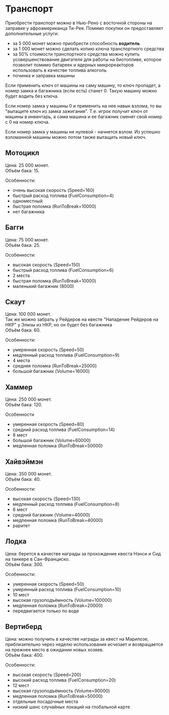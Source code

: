# Транспорт

Приобрести транспорт можно в Нью-Рено с восточной стороны на заправке у афроамериканца Ти-Рея. Помимо покупки он предоставляет дополнительные услуги:
- за 5 000 монет можно приобрести способность **водитель**
- за 1 000 монет можно сделать копию ключа транспортного средства
- за 50% стоимости транспортного средства можно купить усовершенствование двигателя для работы на биотопливе, которое позволит помимо батареек и ядерных микрореакторов использовать в качестве топлива алкоголь
- починка и заправка машины

Если применить ключ от машины на саму машину, то ключ пропадет, а номер замка и багажника (если есть) станет 0. Такую машину можно будет водить без ключа.

Если номер замка у машины 0 и применить на нее навык взлома, то вы "вытащите ключ из замка зажигания". Т.е. игрок получит ключ от машины в инвентарь, а сама машина и ее багажник сменят свой номер с 0 на номер ключа.

Если номер замка у машины не нулевой - начнется взлом. Из успешно взломанной машины можно потом также вытащить новый ключ.

## Мотоцикл
Цена: 25 000 монет.  
Объём бака: 15.  

Особенности:
- очень высокая скорость (Speed=160)
- быстрый расход топлива (FuelConsumption=4)
- одноместный
- быстрая поломка (RunToBreak=10000)
- нет багажника

## Багги
Цена: 75 000 монет.  
Объём бака: 25.  

Особенности:
- высокая скорость (Speed=150)
- быстрый расход топлива (FuelConsumption=6)
- 2 места
- быстрая поломка (RunToBreak=10000)
- маленький багажник (8000)

## Скаут
Цена: 100 000 монет.  
Так же можно забрать у Рейдеров на квесте "Нападение Рейдеров на НКР" у Элизы из НКР, но он будет без багажника  
Объём бака: 60.  

Особенности:
- умеренная скорость (Speed=50)
- медленный расход топлива (FuelConsumption=9)
- 4 места
- cредняя поломка (RunToBreak=25000)
- большой багажник (Volume=16000)

## Хаммер
Цена: 250 000 монет.  
Объём бака: 120.  

Особенности
- умеренная скорость (Speed=80)
- средний расход топлива (FuelConsumption=14)
- 8 мест
- большой багажник (Volume=60000)
- медленная поломка (RunToBreak=50000)

## Хайвэймэн
Цена: 350 000 монет.  
Объём бака: 40.  

Особенности:
- высокая скорость (Speed=130)
- медленный расход топлива (FuelConsumption=8)
- 6 мест
- средний багажник (Volume=40000)
- медленная поломка (RunToBreak=40000)
- раритет

## Лодка
Цена: берется в качестве награды за прохождение квеста Нэнси и Сид на танкере в Сан-Франциско.  
Объём бака: 300.  

Особенности:
- умеренная скорость (Speed=50)
- умерянный расход топлива (FuelConsumption=10)
- 10 мест
- высокая грузоподъёмность (Volume=100000)
- медленная поломка (RunToBreak=20000)
- передвигается только по воде

## Вертиберд
Цена: можно получить в качестве награды за квест на Марипозе, приблизительно через неделю использования исчезает и возвращается на прежнее место в ожидании новых хозяев.  
Объём бака: 400.  

Особенности:
- высокая скорость (Speed=200)
- высокий расход топлива (FuelConsumption=20)
- 12 мест
- высокая грузоподъёмность (Volume=90000)
- медленная поломка (RunToBreak=50000)
- отдельные посадочные места
- низкий шанс случайных локаций на глобальной карте